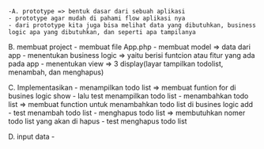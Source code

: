     -A. prototype => bentuk dasar dari sebuah aplikasi
    - prototype agar mudah di pahami flow aplikasi nya
    - dari prototype kita juga bisa melihat data yang dibutuhkan, business logic apa yang dibutuhkan, dan seperti apa tampilanya

B. membuat project
    - membuat file App.php
    - membuat model =>  data dari app
    - menentukan business logic => yaitu berisi funtcion atau fitur yang ada pada app
    - menentukan view => 3 display(layar tampilkan todolist, menambah, dan menghapus)

C. Implementasikan
    - menampilkan todo list => membuat funtion for di busines logic show
        - lalu test menampilkan todo list
    - menambahkan todo list => membuat function untuk menambahkan todo list di busines logic add
        - test menambah todo list
    - menghapus todo list => membutuhkan nomer todo list yang akan di hapus
        - test menghapus todo list

D. input data
    - 
